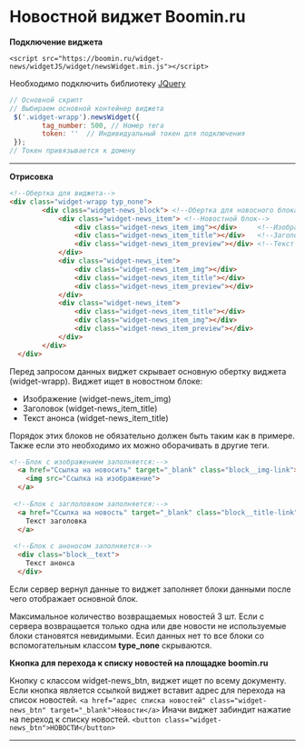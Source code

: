 # Новостной виджет Boomin.ru

  
**Подключение виджета**

`<script src="https://boomin.ru/widget-news/widgetJS/widget/newsWidget.min.js"></script>`

Необходимо подключить библиотеку [JQuery](https://jquery.com/)


``` javascript
// Основной скрипт
// Выбираем основной контейнер виджета
 $('.widget-wrapp').newsWidget({
        tag_number: 500, // Номер тега 
        token: ''  // Индивидуальный токен для подключения
 });
// Токен привязывается к домену
```
****
**Отрисовка**

``` html
<!--Обертка для виджета-->
<div class="widget-wrapp typ_none">
        <div class="widget-news_block"> <!--Обертка для новосного блока-->
            <div class="widget-news_item"> <!--Новостной блок-->
                <div class="widget-news_item_img"></div>     <!--Изображение-->
                <div class="widget-news_item_title"></div>   <!--Заголовок-->
                <div class="widget-news_item_preview"></div> <!--Текст анонса-->
            </div>
            <div class="widget-news_item">
                <div class="widget-news_item_img"></div>
                <div class="widget-news_item_title"></div>
                <div class="widget-news_item_preview"></div>
            </div>
            <div class="widget-news_item">
                <div class="widget-news_item_title"></div>
                <div class="widget-news_item_img"></div>
                <div class="widget-news_item_preview"></div>
            </div>
        </div>
  </div>
```
Перед запросом данных виджет  скрывает основную обертку виджета (widget-wrapp).
Виджет ищет в новостном блоке: 
* Изображение (widget-news_item_img)
* Заголовок (widget-news_item_title)
* Текст анонса (widget-news_item_title)

Порядок этих блоков не обязательно должен быть таким как в примере.
Также если это необходимо их можно оборачивать в другие теги.

``` html
<!--Блок с изображением заполняется:-->
  <a href="Ссылка на новосить" target="_blank" class="block__img-link">
	<img src="Ссылка на изображение">
  </a>
 
 <!--Блок с заглоловком заполняется:-->
  <a href="Ссылка на новость" target="_blank" class="block__title-link">
 	Текст заголовка
  </a>
 
 <!--Блок с аноносом заполняется-->
  <div class="block__text">
  	Текст анонса
  </div>
```
Если сервер вернул данные то виджет заполняет блоки данными после чего отображает основной блок.

Максимальное количество возвращаемых новостей 3 шт.
Если с сервера возвращается только  одна или две новости  не используемые блоки становятся невидимыми.
Есил данных нет то все блоки со вспомогательным классом **type_none** скрываются.


**Кнопка для перехода к списку новостей на площадке boomin.ru**

Кнопку с классом widget-news_btn,  виджет ищет по всему документу. 
Если кнопка является ссылкой виджет вставит адрес для перехода на список новостей. `<a href="адрес списка новостей" class="widget-news_btn" target="_blank">Новости</a>`
Иначи виджет забиндит нажатие на переход к списку новостей. 
`<button class="widget-news_btn">НОВОСТИ</button>`

***